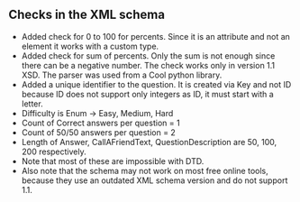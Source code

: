 ## Checks in the XML schema

- Added check for 0 to 100 for percents. Since it is an  attribute and not an element it works with a custom type.
- Added check for sum of percents. Only the sum is not enough since there can be a negative number. The check works only in version 1.1 XSD. The parser was used from a Cool python library.
- Added a unique identifier to the question. It is created via Key and not ID because ID does not support only integers as ID, it must start with a letter.
- Difficulty is Enum -> Easy, Medium, Hard
- Count of Correct answers per question = 1
- Count of 50/50 answers per question = 2
- Length of Answer, CallAFriendText, QuestionDescription are 50, 100, 200 respectively.
- Note that most of these are impossible with DTD.
- Also note that the schema may not work on most free online tools, because they use an outdated XML schema version and do not support 1.1.